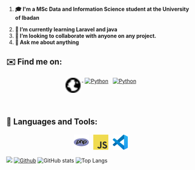 
1. **🎓 I'm a MSc Data and Information Science student at the University of Ibadan**
<!-- 🔭 I’m currently developing a mobile app with Glideapps. -->
2. **🌱 I’m currently learning Laravel and java**
3. **👯 I’m looking to collaborate with anyone on any project.**
4. **💬 Ask me about anything**

## ✉️ Find me on:


<p align="center">
 <a href="https://shegz.dev/" target="_blank" rel="noopener noreferrer"> <img src="https://raw.githubusercontent.com/iconic/open-iconic/master/svg/globe.svg" alt="Python" height="40" style="vertical-align:top; margin:4px"> </a>
 <a href="https://linkedin.com/in/segunadeyemi" target="_blank" rel="noopener noreferrer"> <img src="https://cdn.jsdelivr.net/npm/simple-icons@v3/icons/linkedin.svg" alt="Python" height="40" style="vertical-align:top; margin:4px"></a>
 <a href="mailto:segunemmanuel46"> <img src="https://cdn.jsdelivr.net/npm/simple-icons@v3/icons/gmail.svg" alt="Python" height="40" style="vertical-align:top; margin:4px"></a>
</p>

<br />

## 🧰 Languages and Tools:
<p align="center">
<img src="https://raw.githubusercontent.com/github/explore/80688e429a7d4ef2fca1e82350fe8e3517d3494d/topics/php/php.png" alt="Python" height="40" style="vertical-align:top; margin:4px">
<img src="https://raw.githubusercontent.com/github/explore/80688e429a7d4ef2fca1e82350fe8e3517d3494d/topics/javascript/javascript.png" alt="Javascript" height="40" style="vertical-align:top; margin:4px">
<img src="https://raw.githubusercontent.com/github/explore/80688e429a7d4ef2fca1e82350fe8e3517d3494d/topics/visual-studio-code/visual-studio-code.png" alt="VS Code" height="40" style="vertical-align:top; margin:4px">
</p>

![](https://visitor-badge.laobi.icu/badge?page_id=segunemmanuel.segunemmanuel)
[![Github](https://img.shields.io/github/followers/CharalambosIoannou?label=Follow&style=social)](https://github.com/segunemmanuel)
![GitHub stats](https://github-readme-stats.vercel.app/api?username=segunemmanuel&show_icons=true&theme=tokyonight)
![Top Langs](https://github-readme-stats.vercel.app/api/top-langs/?username=segunemmanuel&theme=tokyonight)
